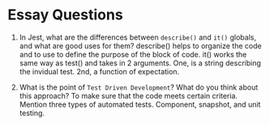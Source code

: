 # Essay Questions

1. In Jest, what are the differences between `describe()` and `it()` globals, and what are good uses for them?
   describe() helps to organize the code and to use to define the purpose of the block of code. it() works the same way as test() and takes in 2 arguments. One, is a string describing the invidual test. 2nd, a function of expectation.

2. What is the point of `Test Driven Development`? What do you think about this approach?
   To make sure that the code meets certain criteria.
   Mention three types of automated tests.
   Component, snapshot, and unit testing.

